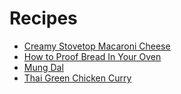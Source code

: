 # Recipes

- [Creamy Stovetop Macaroni Cheese](./Creamy%20Stovetop%20Macaroni%20Cheese.md)
- [How to Proof Bread In Your Oven](./How%20to%20Proof%20Bread%20In%20Your%20Oven.md)
- [Mung Dal](Mung%20Dal.md)
- [Thai Green Chicken Curry](./Thai%20Green%20Chicken%20Curry.md)
